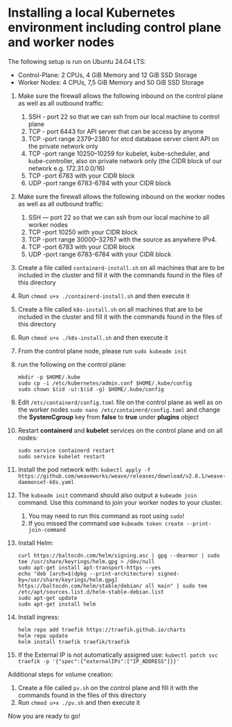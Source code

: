 # Installing a local Kubernetes environment including control plane and worker nodes

The following setup is run on Ubuntu 24.04 LTS:

- Control-Plane: 2 CPUs, 4 GiB Memory and 12 GiB SSD Storage
- Worker Nodes: 4 CPUs, 7,5 GiB Memory and 50 GiB SSD Storage

1. Make sure the firewall allows the following inbound on the control plane as well as all outbound traffic:
   1. SSH - port 22 so that we can ssh from our local machine to control plane
   2. TCP - port 6443 for API server that can be access by anyone
   3. TCP -port range 2379–2380 for etcd database server client API on the private network only
   4. TCP -port range 10250–10259 for kubelet, kube-scheduler, and kube-controller, also on private network only (the CIDR block of our network e.g. 172.31.0.0/16)
   5. TCP -port 6783 with your CIDR block
   6. UDP -port range 6783-6784 with your CIDR block
2. Make sure the firewall allows the following inbound on the worker nodes as well as all outbound traffic:
   1. SSH — port 22 so that we can ssh from our local machine to all worker nodes
   2. TCP -port 10250 with your CIDR block
   3. TCP -port range 30000–32767 with the source as anywhere IPv4.
   4. TCP -port 6783 with your CIDR block
   5. UDP -port range 6783-6784 with your CIDR block
3. Create a file called `containerd-install.sh` on all machines that are to be included in the cluster and fill it with the commands found in the files of this directory
4. Run `chmod u+x ./containerd-install.sh` and then execute it
5. Create a file called `k8s-install.sh` on all machines that are to be included in the cluster and fill it with the commands found in the files of this directory
6. Run `chmod u+x ./k8s-install.sh` and then execute it
7. From the control plane node, please run `sudo kubeadm init`
8. run the following on the control plane:

    ```shell
    mkdir -p $HOME/.kube
    sudo cp -i /etc/kubernetes/admin.conf $HOME/.kube/config
    sudo chown $(id -u):$(id -g) $HOME/.kube/config
    ```

9. Edit `/etc/containerd/config.toml` file on the control plane as well as on the worker nodes `sudo nano /etc/containerd/config.toml` and change the **SystemCgroup** key from **false** to **true** under **plugins** object
10. Restart **containerd** and **kubelet** services on the control plane and on all nodes:

    ```shell
    sudo service containerd restart
    sudo service kubelet restart
    ```

11. Install the pod network with: `kubectl apply -f https://github.com/weaveworks/weave/releases/download/v2.8.1/weave-daemonset-k8s.yaml`
12. The `kubeadm init` command should also output a `kubeadm join` command. Use this command to join your worker nodes to your cluster.
    1. You may need to run this command as root using `sudo`!
    2. If you missed the command use `kubeadm token create --print-join-command`
13. Install Helm:

    ```shell
    curl https://baltocdn.com/helm/signing.asc | gpg --dearmor | sudo tee /usr/share/keyrings/helm.gpg > /dev/null
    sudo apt-get install apt-transport-https --yes
    echo "deb [arch=$(dpkg --print-architecture) signed-by=/usr/share/keyrings/helm.gpg] https://baltocdn.com/helm/stable/debian/ all main" | sudo tee /etc/apt/sources.list.d/helm-stable-debian.list
    sudo apt-get update
    sudo apt-get install helm
    ```

14. Install ingress:

    ```shell
    helm repo add traefik https://traefik.github.io/charts
    helm repo update
    helm install traefik traefik/traefik
    ```

15. If the External IP is not automatically assigned use: `kubectl patch svc  traefik -p '{"spec":{"externalIPs":["IP_ADDRESS"]}}'`

Additional steps for volume creation:

1. Create a file called `pv.sh` on the control plane and fill it with the commands found in the files of this directory
2. Run `chmod u+x ./pv.sh` and then execute it

Now you are ready to go!
